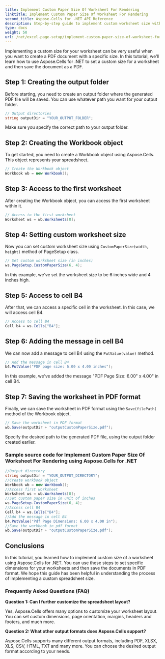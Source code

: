 ```yaml
---
title: Implement Custom Paper Size Of Worksheet For Rendering
linktitle: Implement Custom Paper Size Of Worksheet For Rendering
second_title: Aspose.Cells for .NET API Reference
description: Step-by-step guide to implement custom worksheet size with Aspose.Cells for .NET. Set the dimensions, add a message and save as PDF.
type: docs
weight: 50
url: /net/excel-page-setup/implement-custom-paper-size-of-worksheet-for-rendering/
---
```

Implementing a custom size for your worksheet can be very useful when you want to create a PDF document with a specific size. In this tutorial, we'll learn how to use Aspose.Cells for .NET to set a custom size for a worksheet and then save the document as a PDF.

## Step 1: Creating the output folder

Before starting, you need to create an output folder where the generated PDF file will be saved. You can use whatever path you want for your output folder.

```csharp
// Output directories
string outputDir = "YOUR_OUTPUT_FOLDER";
```

Make sure you specify the correct path to your output folder.

## Step 2: Creating the Workbook object

To get started, you need to create a Workbook object using Aspose.Cells. This object represents your spreadsheet.

```csharp
// Create the Workbook object
Workbook wb = new Workbook();
```

## Step 3: Access to the first worksheet

After creating the Workbook object, you can access the first worksheet within it.

```csharp
// Access to the first worksheet
Worksheet ws = wb.Worksheets[0];
```

## Step 4: Setting custom worksheet size

Now you can set custom worksheet size using `CustomPaperSize(width, height)` method of PageSetup class.

```csharp
// Set custom worksheet size (in inches)
ws.PageSetup.CustomPaperSize(6, 4);
```

In this example, we've set the worksheet size to be 6 inches wide and 4 inches high.

## Step 5: Access to cell B4

After that, we can access a specific cell in the worksheet. In this case, we will access cell B4.

```csharp
// Access to cell B4
Cell b4 = ws.Cells["B4"];
```

## Step 6: Adding the message in cell B4

We can now add a message to cell B4 using the `PutValue(value)` method.

```csharp
// Add the message in cell B4
b4.PutValue("PDF page size: 6.00 x 4.00 inches");
```

In this example, we've added the message "PDF Page Size: 6.00" x 4.00" in cell B4.

## Step 7: Saving the worksheet in PDF format

Finally, we can save the worksheet in PDF format using the `Save(filePath)` method of the Workbook object.

```csharp
// Save the worksheet in PDF format
wb.Save(outputDir + "outputCustomPaperSize.pdf");
```

Specify the desired path to the generated PDF file, using the output folder created earlier.

### Sample source code for Implement Custom Paper Size Of Worksheet For Rendering using Aspose.Cells for .NET 
```csharp
//Output directory
string outputDir = "YOUR_OUTPUT_DIRECTORY";
//Create workbook object
Workbook wb = new Workbook();
//Access first worksheet
Worksheet ws = wb.Worksheets[0];
//Set custom paper size in unit of inches
ws.PageSetup.CustomPaperSize(6, 4);
//Access cell B4
Cell b4 = ws.Cells["B4"];
//Add the message in cell B4
b4.PutValue("Pdf Page Dimensions: 6.00 x 4.00 in");
//Save the workbook in pdf format
wb.Save(outputDir + "outputCustomPaperSize.pdf");
```

## Conclusions

In this tutorial, you learned how to implement custom size of a worksheet using Aspose.Cells for .NET. You can use these steps to set specific dimensions for your worksheets and then save the documents in PDF format. We hope this guide has been helpful in understanding the process of implementing a custom spreadsheet size.

### Frequently Asked Questions (FAQ)

**Question 1: Can I further customize the spreadsheet layout?**

Yes, Aspose.Cells offers many options to customize your worksheet layout. You can set custom dimensions, page orientation, margins, headers and footers, and much more.

**Question 2: What other output formats does Aspose.Cells support?**

Aspose.Cells supports many different output formats, including PDF, XLSX, XLS, CSV, HTML, TXT and many more. You can choose the desired output format according to your needs.